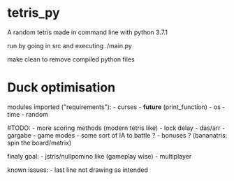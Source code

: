 # tetris_py
A random tetris made in command line with python 3.7.1

run by going in src and executing ./main.py

make clean to remove compiled python files

# __Duck optimisation__

modules imported ("requirements"):
    - curses
    - __future__ (print_function)
    - os
    - time
    - random

#TODO:
    - more scoring methods (modern tetris like)
    - lock delay
    - das/arr
    - gargabe
    - game modes
    - some sort of IA to battle ?
    - bonuses ? (bananatris: spin the board/matrix)

finaly goal:
    - jstris/nullpomino like (gameplay wise)
    - multiplayer

known issues:
    - last line not drawing as intended
